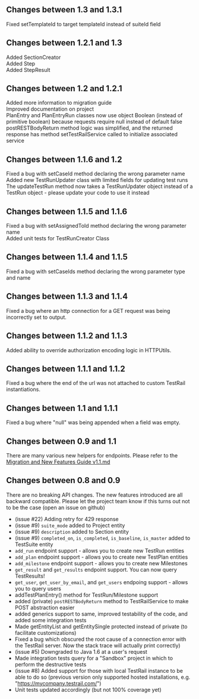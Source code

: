##  Changes between 1.3 and 1.3.1
Fixed setTemplateId to target templateId instead of suiteId field

##  Changes between 1.2.1 and 1.3
Added SectionCreator
<br>
Added Step
<br>
Added StepResult

##  Changes between 1.2 and 1.2.1
Added more information to migration guide
<br>
Improved documentation on project
<br>
PlanEntry and PlanEntryRun classes now use object Boolean (instead of primitive boolean) because requests require null instead of default false
<br>
postRESTBodyReturn method logic was simplified, and the returned response has method setTestRailService called to initialize associated service

##  Changes between 1.1.6 and 1.2
Fixed a bug with setCaseId method declaring the wrong parameter name
<br>
Added new TestRunUpdater class with limited fields for updating test runs
<br>
The updateTestRun method now takes a TestRunUpdater object instead of a TestRun object - please update your code to use it instead

##  Changes between 1.1.5 and 1.1.6
Fixed a bug with setAssignedToId method declaring the wrong parameter name
<br>
Added unit tests for TestRunCreator Class

##  Changes between 1.1.4 and 1.1.5
Fixed a bug with setCaseIds method declaring the wrong parameter type and name

##  Changes between 1.1.3 and 1.1.4
Fixed a bug where an http connection for a GET request was being incorrectly set to output.

##  Changes between 1.1.2 and 1.1.3
Added ability to override authorization encoding logic in HTTPUtils.

##  Changes between 1.1.1 and 1.1.2
Fixed a bug where the end of the url was not attached to custom TestRail instantiations.

##  Changes between 1.1 and 1.1.1
Fixed a bug where "null" was being appended when a field was empty.

##  Changes between 0.9 and 1.1
There are many various new helpers for endpoints. Please refer to the [Migration and New Features Guide v1.1.md](../../../../../../../../Downloads/TestRailSDK-master/Migration%20and%20New%20Features%20Guide%20v1.1.md)

##  Changes between 0.8 and 0.9

There are no breaking API changes. The new features introduced are all backward compatible. Please let the project team know if this turns out not to be the case (open an issue on github)

 * (issue #22) Adding retry for 429 response
 * (issue #9) `suite_mode` added to Project entity
 * (issue #9) `description` added to Section entity
 * (issue #9) `completed_on`, `is_completed`, `is_baseline`, `is_master` added to TestSuite entity
 * `add_run` endpoint support - allows you to create new TestRun entities
 * `add_plan` endpoint support - allows you to create new TestPlan entities
 * `add_milestone` endpoint support - allows you to create new Milestones
 * `get_result` and `get_results` endpoint support. You can now query TestResults!
 * `get_user`, `get_user_by_email`, and `get_users` endpoing support - allows you to query users
 * addTestPlanEntry() method for TestRun/Milestone support
 * added (private) `postRESTBodyReturn` method to TestRailService to make POST abstraction easier
 * added generics support to same, improved testability of the code, and added some integration tests
 * Made getEntityList and getEntitySingle protected instead of private (to facilitate customizations)
 * Fixed a bug which obscured the root cause of a connection error with the TestRail server. Now the stack trace will actually print correctly)
 * (issue #5) Downgraded to Java 1.6 at a user's request
 * Made integration tests query for a "Sandbox" project in which to perform the destructive tests
 * (issue #8) Added support for those with local TestRail instance to be able to do so (previous version only supported hosted installations, e.g. "https://mycompany.testrail.com/")
 * Unit tests updated accordingly (but not 100% coverage yet)
 
 
